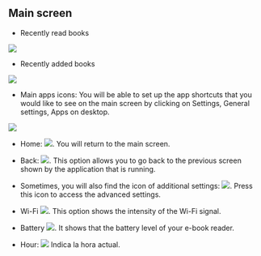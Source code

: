 ## Main screen

- Recently read books

![](http://static.energysistem.com/images/manuals/42535/59637602e6557.jpg)

- Recently added books

![](http://static.energysistem.com/images/manuals/42535/596375f51c360.jpg)

- Main apps icons: You will be able to set up the app shortcuts that you would like to see on the main screen by clicking on Settings, General settings, Apps on desktop.

![](http://static.energysistem.com/images/manuals/42535/569cd034301b6.jpg)

- Home: ![](http://static.energysistem.com/images/manuals/42535/569cd041a4f72.jpg). You will return to the main screen.

- Back: ![](http://static.energysistem.com/images/manuals/42535/569cd03b1ef8f.jpg). This option allows you to go back to the previous screen shown by the application that is running.

- Sometimes, you will also find the icon of additional settings: ![](http://static.energysistem.com/images/manuals/42535/59638e1a4f148.jpg). Press this icon to access the advanced settings.

- Wi-Fi ![](http://static.energysistem.com/images/manuals/42535/569cd05f2844c.jpg). This option shows the intensity of the Wi-Fi signal.

- Battery ![](http://static.energysistem.com/images/manuals/42091/549940f9ab6fb.jpg). It shows that the battery level of your e-book reader.

- Hour: ![](http://static.energysistem.com/images/manuals/42091/54994195c2d3e.jpg) Indica la hora actual.

